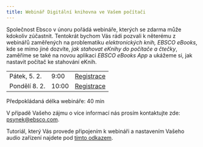 ```yaml
---
title: Webinář Digitální knihovna ve Vašem počítači
---
```


Společnost Ebsco v únoru pořádá webináře, kterých se zdarma může kdokoliv
zúčastnit. Tentokrát bychom Vás rádi pozvali k něterému z webinářů zaměřených
na problematiku *elektronických knih, EBSCO eBooks*, kde se mimo jiné dozvíte,
*jak stahovat eKnihy do počítače a čtečky*, zaměříme se také na novou aplikaci
*EBSCO eBooks App* a ukážeme si, jak nastavit počítač ke stahování eKnih. 

<table>
<tr>
<td>
Pátek, 5. 2. 
</td><td>  
9:00
</td><td>  
<a href="https://ebsco.webex.com/ebsco/j.php?RGID=r2847c071ef19f0feb39067b8eb477e0c">Registrace</a>
</td>
</tr>
<tr>
<td>
Pondělí 8. 2. 
</td><td>  
10:00
</td><td>  
<a href="https://ebsco.webex.com/ebsco/j.php?RGID=ra2d0ce25b87ec8751e77e61c79263c2e">Registrace</a>
</td>
</tr>
</table>

Předpokládaná délka webináře: 40 min
  


V případě Vašeho zájmu o více informací nás prosím kontaktujte zde: [psynek@ebsco.com](psynek@ebsco.com).

Tutoriál, který Vás provede připojením k webináři a nastavením Vašeho audio zařízení najdete pod [tímto odkazem](https://www.dropbox.com/s/uspw8xivim3xzvw/WebEx%20-%20Tutorial.pdf).
